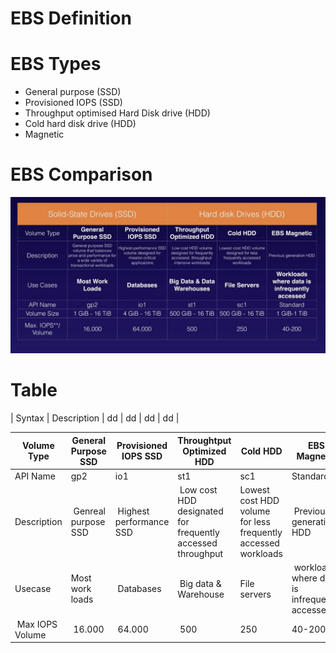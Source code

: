 # EBS Definition

# EBS Types
- General purpose (SSD)
- Provisioned IOPS (SSD)
- Throughput optimised Hard Disk drive  (HDD)
- Cold hard disk drive (HDD)
- Magnetic

# EBS Comparison
![EBS](/images/EBS_comparison.png)

# Table

| Syntax | Description | dd | dd | dd | dd |



| Volume Type | General Purpose SSD | Provisioned IOPS SSD | Throughtput Optimized HDD | Cold HDD |  EBS Magnetic
| ----------- | ----------- | ----------- |----------- |----------- |----------- |
| API Name | gp2 | io1 | st1 | sc1 | Standard
| Description | Genreal purpose SSD | Highest performance SSD | Low cost HDD designated for frequently accessed throughput |  Lowest cost HDD volume for less frequently accessed workloads | Previous generation HDD |
| Usecase |  Most work loads | Databases | Big data  & Warehouse | File servers | workload where data is infrequently accessed.
| Max IOPS Volume | 16.000 | 64.000 | 500 | 250 | 40-200 |

